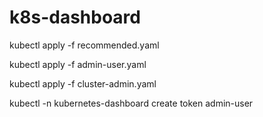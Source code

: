 # k8s-dashboard


kubectl apply -f recommended.yaml

kubectl apply -f admin-user.yaml

kubectl apply -f cluster-admin.yaml

kubectl -n kubernetes-dashboard create token admin-user
